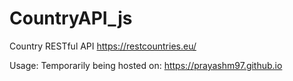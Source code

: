 # CountryAPI_js
Country RESTful API https://restcountries.eu/


Usage: Temporarily being hosted on: https://prayashm97.github.io
